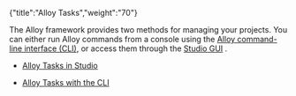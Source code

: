{"title":"Alloy Tasks","weight":"70"} 

The Alloy framework provides two methods for managing your projects. You can either run Alloy commands from a console using the [Alloy command-line interface (CLI)](/docs/appc/Alloy_Framework/Alloy_Guide/Alloy_Tasks/Alloy_Tasks_with_the_CLI/), or access them through the [Studio GUI](/docs/appc/Alloy_Framework/Alloy_Guide/Alloy_Tasks/Alloy_Tasks_in_Studio/) .

*   [Alloy Tasks in Studio](/docs/appc/Alloy_Framework/Alloy_Guide/Alloy_Tasks/Alloy_Tasks_in_Studio/)
    
*   [Alloy Tasks with the CLI](/docs/appc/Alloy_Framework/Alloy_Guide/Alloy_Tasks/Alloy_Tasks_with_the_CLI/)